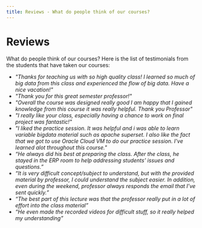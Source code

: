```yaml
---
title: Reviews - What do people think of our courses?
---
```


# Reviews

What do people think of our courses? Here is the list of testimonials from the students that have taken our courses:

- *"Thanks for teaching us with so high quality class! I learned so much of big data from this class and experienced the flow of big data. Have a nice vacation!"*
- *"Thank you for this great semester professor!"*
- *"Overall the course was designed really good I am happy that I gained knowledge from this course it was really helpful. Thank you Professor"*
- *"I really like your class, especially having a chance to work on final project was fantastic!"*
- *"I liked the practice session. It was helpful and i was able to learn variable bigdata material such as apache superset. I also like the fact that we got to use Oracle Cloud VM to do our practice session. I've learned alot throughout this course."*
- *“He always did his best at preparing the class. After the class, he stayed in the ERP room to help addressing students’ issues and questions.”*
- *“It is very difficult concept/subject to understand, but with the provided material by professor, I could understand the subject easier. In addition, even during the weekend, professor always responds the email that I’ve sent quickly.”*
- *“The best part of this lecture was that the professor really put in a lot of effort into the class material”*
- *“He even made the recorded videos for difficult stuff, so it really helped my understanding”*